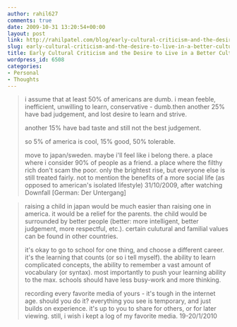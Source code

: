 ```yaml
---
author: rahil627
comments: true
date: 2009-10-31 13:20:54+00:00
layout: post
link: http://rahilpatel.com/blog/early-cultural-criticism-and-the-desire-to-live-in-a-better-culture/
slug: early-cultural-criticism-and-the-desire-to-live-in-a-better-culture
title: Early Cultural Criticism and the Desire to Live in a Better Culture
wordpress_id: 6508
categories:
- Personal
- Thoughts
---
```


<blockquote>i assume that at least 50% of americans are dumb. i mean feeble, inefficient, unwilling to learn, conservative - dumb.then another 25% have bad judgement, and lost desire to learn and strive.

another 15% have bad taste and still not the best judgement.

so 5% of america is cool, 15% good, 50% tolerable.

move to japan/sweden. maybe i'll feel like i belong there. a place where i consider 90% of people as a friend. a place where the filthy rich don't scam the poor. only the brightest rise, but everyone else is still treated fairly. not to mention the benefits of a more social life (as opposed to american's isolated lifestyle)
31/10/2009, after watching Downfall [German: Der Untergang]
</blockquote>





<blockquote>raising a child in japan would be much easier than raising one in america. it would be a relief for the parents. the child would be surrounded by better people (better: more intelligent, better judgement, more respectful, etc.). certain culutural and familial values can be found in other countries.

it's okay to go to school for one thing, and choose a different career. it's the learning that counts (or so i tell myself). the ability to learn complicated concepts, the ability to remember a vast amount of vocabulary (or syntax). most importantly to push your learning ability to the max. schools should have less busy-work and more thinking.

recording every favorite media of yours - it's tough in the internet age. should you do it? everything you see is temporary, and just builds on experience. it's up to you to share for others, or for later viewing. still, i wish i kept a log of my favorite media.
19-20/1/2010
</blockquote>
